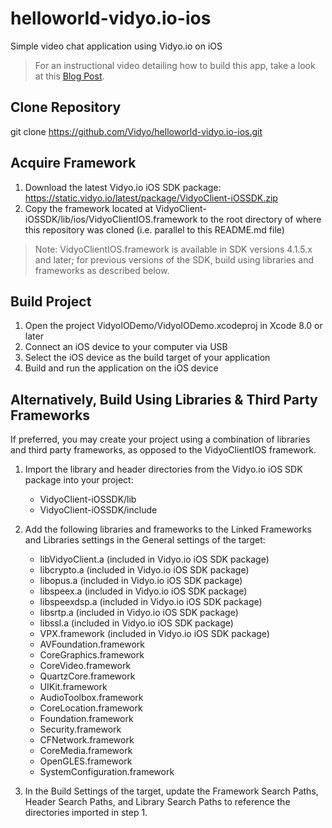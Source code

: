 # helloworld-vidyo.io-ios
Simple video chat application using Vidyo.io on iOS

> For an instructional video detailing how to build this app, take a look at this [Blog Post](https://vidyo.io/how-to/build-mobile-video-chat-app-ios-minutes).

## Clone Repository
git clone https://github.com/Vidyo/helloworld-vidyo.io-ios.git

## Acquire Framework
1. Download the latest Vidyo.io iOS SDK package: https://static.vidyo.io/latest/package/VidyoClient-iOSSDK.zip
2. Copy the framework located at VidyoClient-iOSSDK/lib/ios/VidyoClientIOS.framework to the root directory of where this repository was cloned (i.e. parallel to this README.md file)

> Note: VidyoClientIOS.framework is available in SDK versions 4.1.5.x and later; for previous versions of the SDK, build using libraries and frameworks as described below.

## Build Project
1. Open the project VidyoIODemo/VidyoIODemo.xcodeproj in Xcode 8.0 or later
2. Connect an iOS device to your computer via USB
3. Select the iOS device as the build target of your application
4. Build and run the application on the iOS device

## Alternatively, Build Using Libraries & Third Party Frameworks
If preferred, you may create your project using a combination of libraries and third party frameworks, as opposed to the VidyoClientIOS framework.

1. Import the library and header directories from the Vidyo.io iOS SDK package into your project:
	* VidyoClient-iOSSDK/lib
	* VidyoClient-iOSSDK/include

2. Add the following libraries and frameworks to the Linked Frameworks and Libraries settings in the General settings of the target:
	* libVidyoClient.a	(included in Vidyo.io iOS SDK package)
	* libcrypto.a		(included in Vidyo.io iOS SDK package)
	* libopus.a		(included in Vidyo.io iOS SDK package)
	* libspeex.a		(included in Vidyo.io iOS SDK package)
	* libspeexdsp.a		(included in Vidyo.io iOS SDK package)
	* libsrtp.a		(included in Vidyo.io iOS SDK package)
	* libssl.a 		(included in Vidyo.io iOS SDK package)
	* VPX.framework		(included in Vidyo.io iOS SDK package)
	* AVFoundation.framework
	* CoreGraphics.framework
	* CoreVideo.framework
	* QuartzCore.framework
	* UIKit.framework
	* AudioToolbox.framework
	* CoreLocation.framework
	* Foundation.framework
	* Security.framework
	* CFNetwork.framework
	* CoreMedia.framework
	* OpenGLES.framework
	* SystemConfiguration.framework

3. In the Build Settings of the target, update the Framework Search Paths, Header Search Paths, and Library Search Paths to reference the directories imported in step 1.

